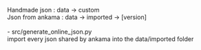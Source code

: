 Handmade json : data → custom<br>
Json from ankama : data → imported → [version]<br>
<br>
\- src/generate_online_json.py<br>
import every json shared by ankama into the data/imported folder
